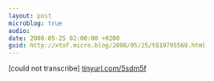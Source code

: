 ```yaml
---
layout: post
microblog: true
audio: 
date: 2008-05-25 02:00:00 +0200
guid: http://xtof.micro.blog/2008/05/25/t819705569.html
---
```

[could not transcribe]
[tinyurl.com/5sdm5f](http://tinyurl.com/5sdm5f)
